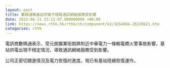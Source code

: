 ```yaml
---
layout: post
title: 數碼通稱基站供電不穩致通訊網絡服務受影響
date: 2022-06-21 23:12:07.000000000 +08:00
link: https://news.rthk.hk/rthk/ch/component/k2/1654084-20220621.htm
categories: rthk
---
```


電訊商數碼通表示，受元朗擴業街朗屏附近中華電力一條輸電橋火警事故影響，基站供電出現不穩定情況，導致通訊網絡服務受到影響。

公司正密切跟進情況及電力恢復的進度。現已有基站陸續恢復運作。

